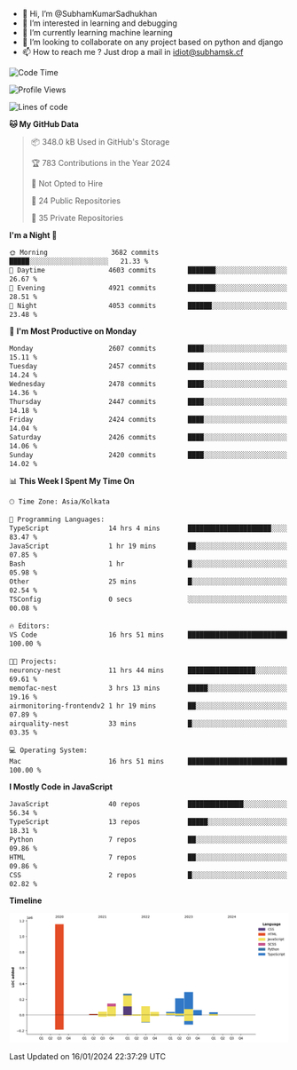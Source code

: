 - 👋 Hi, I’m @SubhamKumarSadhukhan
- 👀 I’m interested in learning and debugging
- 🌱 I’m currently learning machine learning
- 💞️ I’m looking to collaborate on any project based on python and django
- 📫 How to reach me ?
      Just drop a mail in idiot@subhamsk.cf

<!---
SubhamKumarSadhukhan/SubhamKumarSadhukhan is a ✨ special ✨ repository because its `README.md` (this file) appears on your GitHub profile.
You can click the Preview link to take a look at your changes.
--->


<!--START_SECTION:waka-->
![Code Time](http://img.shields.io/badge/Code%20Time-1%2C893%20hrs%2032%20mins-blue)

![Profile Views](http://img.shields.io/badge/Profile%20Views-1-blue)

![Lines of code](https://img.shields.io/badge/From%20Hello%20World%20I%27ve%20Written-2.4%20million%20lines%20of%20code-blue)

**🐱 My GitHub Data** 

> 📦 348.0 kB Used in GitHub's Storage 
 > 
> 🏆 783 Contributions in the Year 2024
 > 
> 🚫 Not Opted to Hire
 > 
> 📜 24 Public Repositories 
 > 
> 🔑 35 Private Repositories 
 > 
**I'm a Night 🦉** 

```text
🌞 Morning                3682 commits        █████░░░░░░░░░░░░░░░░░░░░   21.33 % 
🌆 Daytime                4603 commits        ███████░░░░░░░░░░░░░░░░░░   26.67 % 
🌃 Evening                4921 commits        ███████░░░░░░░░░░░░░░░░░░   28.51 % 
🌙 Night                  4053 commits        ██████░░░░░░░░░░░░░░░░░░░   23.48 % 
```
📅 **I'm Most Productive on Monday** 

```text
Monday                   2607 commits        ████░░░░░░░░░░░░░░░░░░░░░   15.11 % 
Tuesday                  2457 commits        ████░░░░░░░░░░░░░░░░░░░░░   14.24 % 
Wednesday                2478 commits        ████░░░░░░░░░░░░░░░░░░░░░   14.36 % 
Thursday                 2447 commits        ████░░░░░░░░░░░░░░░░░░░░░   14.18 % 
Friday                   2424 commits        ████░░░░░░░░░░░░░░░░░░░░░   14.04 % 
Saturday                 2426 commits        ████░░░░░░░░░░░░░░░░░░░░░   14.06 % 
Sunday                   2420 commits        ████░░░░░░░░░░░░░░░░░░░░░   14.02 % 
```


📊 **This Week I Spent My Time On** 

```text
🕑︎ Time Zone: Asia/Kolkata

💬 Programming Languages: 
TypeScript               14 hrs 4 mins       █████████████████████░░░░   83.47 % 
JavaScript               1 hr 19 mins        ██░░░░░░░░░░░░░░░░░░░░░░░   07.85 % 
Bash                     1 hr                █░░░░░░░░░░░░░░░░░░░░░░░░   05.98 % 
Other                    25 mins             █░░░░░░░░░░░░░░░░░░░░░░░░   02.54 % 
TSConfig                 0 secs              ░░░░░░░░░░░░░░░░░░░░░░░░░   00.08 % 

🔥 Editors: 
VS Code                  16 hrs 51 mins      █████████████████████████   100.00 % 

🐱‍💻 Projects: 
neuroncy-nest            11 hrs 44 mins      █████████████████░░░░░░░░   69.61 % 
memofac-nest             3 hrs 13 mins       █████░░░░░░░░░░░░░░░░░░░░   19.16 % 
airmonitoring-frontendv2 1 hr 19 mins        ██░░░░░░░░░░░░░░░░░░░░░░░   07.89 % 
airquality-nest          33 mins             █░░░░░░░░░░░░░░░░░░░░░░░░   03.35 % 

💻 Operating System: 
Mac                      16 hrs 51 mins      █████████████████████████   100.00 % 
```

**I Mostly Code in JavaScript** 

```text
JavaScript               40 repos            ██████████████░░░░░░░░░░░   56.34 % 
TypeScript               13 repos            █████░░░░░░░░░░░░░░░░░░░░   18.31 % 
Python                   7 repos             ██░░░░░░░░░░░░░░░░░░░░░░░   09.86 % 
HTML                     7 repos             ██░░░░░░░░░░░░░░░░░░░░░░░   09.86 % 
CSS                      2 repos             █░░░░░░░░░░░░░░░░░░░░░░░░   02.82 % 
```



**Timeline**

![Lines of Code chart](https://raw.githubusercontent.com/SubhamKumarSadhukhan/SubhamKumarSadhukhan/main/assets/bar_graph.png)


 Last Updated on 16/01/2024 22:37:29 UTC
<!--END_SECTION:waka-->
